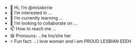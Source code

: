 - 👋 Hi, I’m @misskirrie
- 👀 I’m interested in ...
- 🌱 I’m currently learning ...
- 💞️ I’m looking to collaborate on ...
- 📫 How to reach me ...
- 😄 Pronouns: ...he his/she her 
- ⚡ Fun fact: ...i love woman and i am PROUD LESBIAN EEEH

<!---
misskirrie/misskirrie is a ✨ special ✨ repository because its `README.md` (this file) appears on your GitHub profile.
You can click the Preview link to take a look at your changes.
--->
